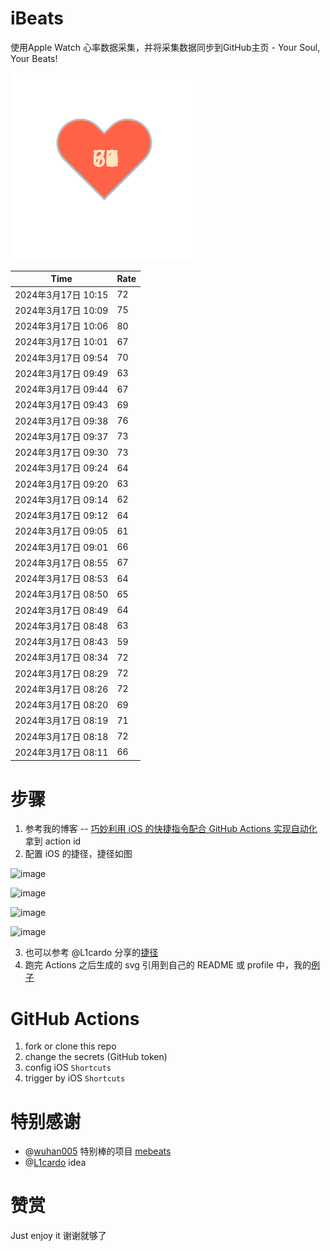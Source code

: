# iBeats
使用Apple Watch 心率数据采集，并将采集数据同步到GitHub主页 - Your Soul, Your Beats!

![](./files/heart.svg)

<!--START_SECTION:my_heart_rate-->
| Time | Rate | 
 | ---- | ---- | 
| 2024年3月17日 10:15 | 72 |
| 2024年3月17日 10:09 | 75 |
| 2024年3月17日 10:06 | 80 |
| 2024年3月17日 10:01 | 67 |
| 2024年3月17日 09:54 | 70 |
| 2024年3月17日 09:49 | 63 |
| 2024年3月17日 09:44 | 67 |
| 2024年3月17日 09:43 | 69 |
| 2024年3月17日 09:38 | 76 |
| 2024年3月17日 09:37 | 73 |
| 2024年3月17日 09:30 | 73 |
| 2024年3月17日 09:24 | 64 |
| 2024年3月17日 09:20 | 63 |
| 2024年3月17日 09:14 | 62 |
| 2024年3月17日 09:12 | 64 |
| 2024年3月17日 09:05 | 61 |
| 2024年3月17日 09:01 | 66 |
| 2024年3月17日 08:55 | 67 |
| 2024年3月17日 08:53 | 64 |
| 2024年3月17日 08:50 | 65 |
| 2024年3月17日 08:49 | 64 |
| 2024年3月17日 08:48 | 63 |
| 2024年3月17日 08:43 | 59 |
| 2024年3月17日 08:34 | 72 |
| 2024年3月17日 08:29 | 72 |
| 2024年3月17日 08:26 | 72 |
| 2024年3月17日 08:20 | 69 |
| 2024年3月17日 08:19 | 71 |
| 2024年3月17日 08:18 | 72 |
| 2024年3月17日 08:11 | 66 |

<!--END_SECTION:my_heart_rate-->

# 步骤
1. 参考我的博客 -- [巧妙利用 iOS 的快捷指令配合 GitHub Actions 实现自动化](https://github.com/yihong0618/gitblog/issues/198) 拿到 action id
2. 配置 iOS 的捷径，捷径如图

![image](https://user-images.githubusercontent.com/15976103/122154218-0db0b480-ce97-11eb-93bb-5aec07c558dc.png)

![image](https://user-images.githubusercontent.com/15976103/122154236-186b4980-ce97-11eb-8e4b-70551a0391ae.png)

![image](https://user-images.githubusercontent.com/15976103/122154268-2d47dd00-ce97-11eb-902e-3acf292265a9.png)

![image](https://user-images.githubusercontent.com/15976103/122174055-fa144680-ceb4-11eb-9be2-3eb83cd516f7.png)

3. 也可以参考 @L1cardo 分享的[捷径](https://www.icloud.com/shortcuts/6ab6047b459c41ad822ad6b94b1c03d4)
4. 跑完 Actions 之后生成的 svg 引用到自己的 README 或 profile 中，我的[例子](https://github.com/yihong0618) 

# GitHub Actions

1. fork or clone this repo
2. change the secrets (GitHub token)
3. config iOS `Shortcuts` 
4. trigger by iOS `Shortcuts`

# 特别感谢
- @[wuhan005](https://github.com/wuhan005) 特别棒的项目 [mebeats](https://github.com/wuhan005/mebeats)
- @[L1cardo](https://github.com/L1cardo) idea

# 赞赏
Just enjoy it
谢谢就够了
